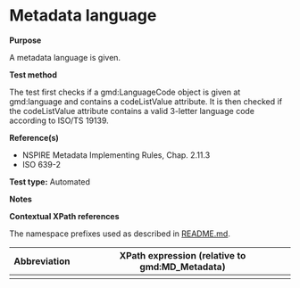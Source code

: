 
# Metadata language

**Purpose**	

A metadata language is given.

**Test method**	

The test first checks if a gmd:LanguageCode object is given at gmd:language and contains a codeListValue attribute. It is then checked if the codeListValue attribute contains a valid 3-letter language code according to ISO/TS 19139.

**Reference(s)**	 

* NSPIRE Metadata Implementing Rules, Chap. 2.11.3
* ISO 639-2

**Test type:** Automated

**Notes**

**Contextual XPath references**

The namespace prefixes used as described in [README.md](./README.md#namespaces).

Abbreviation                                   |  XPath expression (relative to gmd:MD_Metadata)
-----------------------------------------------| -------------------------------------------------------------------------
<a name=""></a>   |

